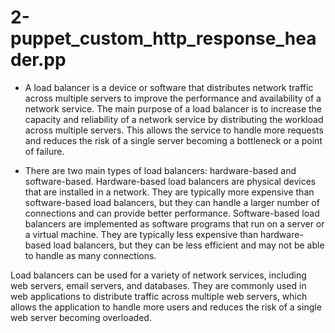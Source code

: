 # 2-puppet_custom_http_response_header.pp

- A load balancer is a device or software that distributes network traffic across multiple servers to improve the performance and availability of a network service. The main purpose of a load balancer is to increase the capacity and reliability of a network service by distributing the workload across multiple servers. This allows the service to handle more requests and reduces the risk of a single server becoming a bottleneck or a point of failure.

- There are two main types of load balancers: hardware-based and software-based. Hardware-based load balancers are physical devices that are installed in a network. They are typically more expensive than software-based load balancers, but they can handle a larger number of connections and can provide better performance. Software-based load balancers are implemented as software programs that run on a server or a virtual machine. They are typically less expensive than hardware-based load balancers, but they can be less efficient and may not be able to handle as many connections.

Load balancers can be used for a variety of network services, including web servers, email servers, and databases. They are commonly used in web applications to distribute traffic across multiple web servers, which allows the application to handle more users and reduces the risk of a single web server becoming overloaded.
